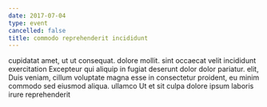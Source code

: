 ```yaml
---
date: 2017-07-04
type: event
cancelled: false
title: commodo reprehenderit incididunt
---
```

cupidatat amet, ut ut consequat. dolore mollit. sint occaecat velit incididunt exercitation Excepteur qui aliquip in fugiat deserunt dolor dolor pariatur. elit, Duis veniam, cillum voluptate magna esse in consectetur proident, eu minim commodo sed eiusmod aliqua. ullamco Ut et sit culpa dolore ipsum laboris irure reprehenderit
